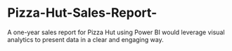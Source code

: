 # Pizza-Hut-Sales-Report-
A one-year sales report for Pizza Hut using Power BI would leverage visual analytics to present data in a clear and engaging way.
